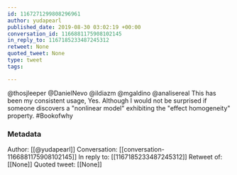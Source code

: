 ```yaml
---
id: 1167271299808296961
author: yudapearl
published_date: 2019-08-30 03:02:19 +00:00
conversation_id: 1166881175908102145
in_reply_to: 1167185233487245312
retweet: None
quoted_tweet: None
type: tweet
tags:

---
```


@thosjleeper @DanielNevo @ildiazm @mgaldino @analisereal This has been my consistent usage, Yes. Although I would not be surprised if someone discovers a "nonlinear model" exhibiting the "effect homogeneity" property. #Bookofwhy

### Metadata

Author: [[@yudapearl]]
Conversation: [[conversation-1166881175908102145]]
In reply to: [[1167185233487245312]]
Retweet of: [[None]]
Quoted tweet: [[None]]
